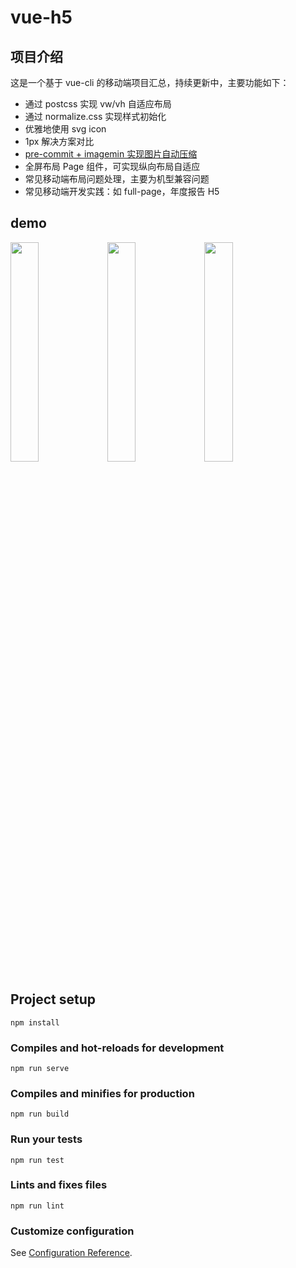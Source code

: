 # vue-h5

## 项目介绍
这是一个基于 vue-cli 的移动端项目汇总，持续更新中，主要功能如下：
- 通过 postcss 实现 vw/vh 自适应布局
- 通过 normalize.css 实现样式初始化
- 优雅地使用 svg icon
- 1px 解决方案对比
- [pre-commit + imagemin 实现图片自动压缩](https://www.cnblogs.com/dora-zc/p/12643123.html)
- 全屏布局 Page 组件，可实现纵向布局自适应
- 常见移动端布局问题处理，主要为机型兼容问题
- 常见移动端开发实践：如 full-page，年度报告 H5

## demo
<img src="https://raw.githubusercontent.com/dora-zc/vue-h5/master/demo/1.png" width = "30%" height = "30%" div align=right/>
<img src="https://raw.githubusercontent.com/dora-zc/vue-h5/master/demo/2.png" width = "30%" height = "30%" div align=right/>
<img src="https://raw.githubusercontent.com/dora-zc/vue-h5/master/demo/3.png" width = "30%" height = "30%" div align=right/>

## Project setup
```
npm install
```

### Compiles and hot-reloads for development
```
npm run serve
```

### Compiles and minifies for production
```
npm run build
```

### Run your tests
```
npm run test
```

### Lints and fixes files
```
npm run lint
```

### Customize configuration
See [Configuration Reference](https://cli.vuejs.org/config/).
